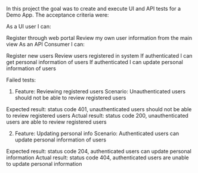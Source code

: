 

In this project the goal was to create and execute UI and API tests for a Demo App. The acceptance criteria were:

As a UI user I can:

Register through web portal
Review my own user information from the main view
As an API Consumer I can:

Register new users
Review users registered in system
If authenticated I can get personal information of users
If authenticated I can update personal information of users


Failed tests:
1)	Feature: Reviewing registered users
Scenario: Unauthenticated users should not be able to review registered users

Expected result: status code 401, unauthenticated users should not be able to review registered users
Actual result: status code 200, unauthenticated users are able to review registered users


2)	Feature: Updating personal info
Scenario: Authenticated users can update personal information of users

Expected result: status code 204, authenticated users can update personal information
Actual result: status code 404, authenticated users are unable to update personal information

